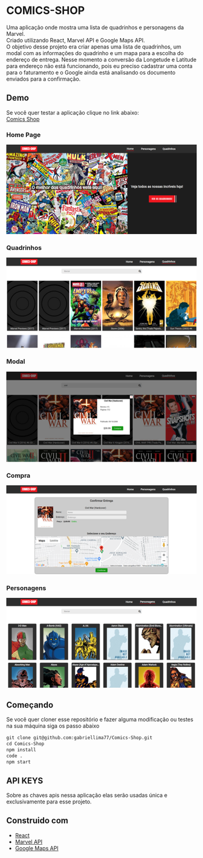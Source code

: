 # COMICS-SHOP

Uma aplicação onde mostra uma lista de quadrinhos e personagens da Marvel. </br>
Criado utilizando React, Marvel API e Google Maps API.
</br>
O objetivo desse projeto era criar apenas uma lista de quadrinhos, um modal com as informações do quadrinho e um mapa para a escolha do endereço de entrega. Nesse momento a conversão da Longetude e Latitude para endereço não está funcionando, pois eu preciso cadastrar uma conta para o faturamento e o Google ainda está analisando os documento enviados para a confirmação.

## Demo

Se você quer testar a aplicação clique no link abaixo: </br>
[Comics Shop](http://gabriellima77.github.io/Comics-Shop/)

### Home Page

![home page](./demo/home.png)

### Quadrinhos

![quadrinhos](./demo/quadrinhos.png)

### Modal

![modal](./demo/modal.png)

### Compra

![compra](./demo/compra.png)

### Personagens

![personagens](./demo/personagens.png)



## Começando

Se você quer cloner esse repositório e fazer alguma modificação ou testes na sua máquina siga os passo abaixo

```
git clone git@github.com:gabriellima77/Comics-Shop.git
cd Comics-Shop
npm install
code .
npm start
```

## API KEYS

Sobre as chaves apis nessa aplicação elas serão usadas única e exclusivamente para esse projeto.

## Construido com

- [React](https://reactjs.org/)
- [Marvel API](https://developer.marvel.com/)
- [Google Maps API](https://developers.google.com/maps)
